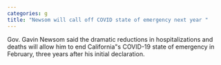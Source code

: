 ```yaml
---
categories: g
title: "Newsom will call off COVID state of emergency next year "
---
```

Gov. Gavin Newsom said the dramatic reductions in hospitalizations and deaths will allow him to end California"s COVID-19 state of emergency in February, three years after his initial declaration. 